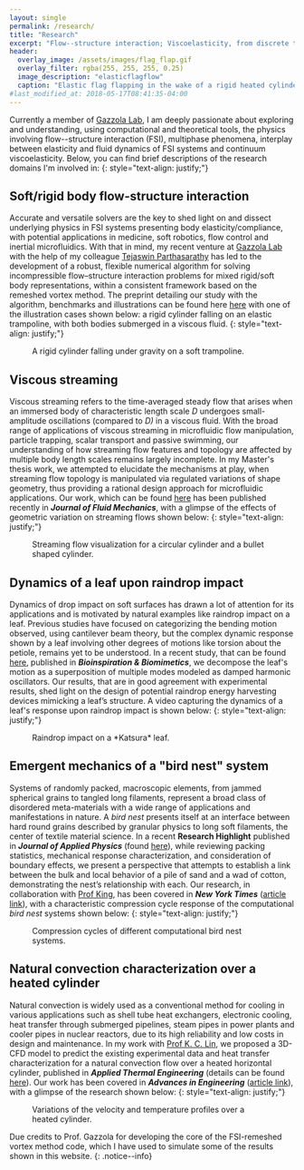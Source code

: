 ```yaml
---
layout: single
permalink: /research/
title: "Research"
excerpt: "Flow--structure interaction; Viscoelasticity, from discrete to the continuum"
header:
  overlay_image: /assets/images/flag_flap.gif
  overlay_filter: rgba(255, 255, 255, 0.25)
  image_description: "elasticflagflow"
  caption: "Elastic flag flapping in the wake of a rigid heated cylinder at Re=200"
#last_modified_at: 2018-05-17T08:41:35-04:00
---
```


Currently a member of <a href="https://mattia-lab.com/">Gazzola Lab</a>, I am deeply
passionate about exploring and understanding, using computational and theoretical tools,
the physics involving flow--structure interaction (FSI), multiphase phenomena,
interplay between elasticity and fluid dynamics of FSI systems and continuum viscoelasticity.
Below, you can find brief descriptions of the research domains I'm involved in:
{: style="text-align: justify;"}

## Soft/rigid body flow-structure interaction

Accurate and versatile solvers are the key to shed light on and dissect underlying physics in
FSI systems presenting body elasticity/compliance, with potential applications in medicine, soft
robotics, flow control and inertial microfluidics. With that in mind, my recent venture at
[Gazzola Lab](https://mattia-lab.com/) with the help of my colleague
[Tejaswin Parthasarathy](https://parthas1.github.io/) has led to the development of a robust, 
flexible numerical algorithm for solving incompressible flow–structure interaction problems
for mixed rigid/soft body representations, within a consistent framework based on the
remeshed vortex method. The preprint detailing our study with the algorithm, benchmarks and
illustrations can be found here [here](https://arxiv.org/pdf/2011.09669.pdf) with one of the
illustration cases shown below: a rigid cylinder falling on an elastic trampoline, with both
bodies submerged in a viscous fluid.
{: style="text-align: justify;"}

<figure class="align-center">
  <img src="{{site.url}}{{site.baseurl}}/assets/images/tramp.gif" alt="">
  <figcaption>A rigid cylinder falling under gravity on a soft trampoline.</figcaption>
</figure>

## Viscous streaming

Viscous streaming refers to the time-averaged steady flow that arises when an immersed body
of characteristic length scale *D* undergoes small-amplitude oscillations (compared to *D)*
in a viscous fluid. With the broad range of applications of viscous streaming in microfluidic
flow manipulation, particle trapping, scalar transport and passive swimming, our understanding
of how streaming flow features and topology are affected by multiple body length scales remains
largely incomplete. In my Master's thesis work, we attempted to elucidate the mechanisms
at play, when streaming flow topology is manipulated via regulated variations of shape geometry,
thus providing a rational design approach for microfluidic applications. Our work, which can be
found [here](/assets/paps/curv.pdf) has been published recently in ***Journal of Fluid Mechanics***,
with a glimpse of the effects of geometric variation on streaming flows shown below:
{: style="text-align: justify;"}

<figure class="align-center">
  <img src="{{site.url}}{{site.baseurl}}/assets/images/stream.gif" alt="">
  <figcaption>Streaming flow visualization for a circular cylinder and a bullet
  shaped cylinder.</figcaption>
</figure>

## Dynamics of a leaf upon raindrop impact

Dynamics of drop impact on soft surfaces has drawn a lot of attention for its applications and
is motivated by natural examples like raindrop impact on a leaf. Previous studies have focused
on categorizing the bending motion observed, using cantilever beam theory, but the complex dynamic
response shown by a leaf involving other degrees of motions like torsion about the petiole,
remains yet to be understood. In a recent study, that can be found [here](/assets/paps/leaf.pdf),
published in ***Bioinspiration & Biomimetics***, we decompose the leaf's motion as a superposition
of multiple modes modeled as damped harmonic oscillators. Our results, that are in good agreement with
experimental results, shed light on the design of potential raindrop energy harvesting devices
mimicking a leaf’s structure. A video capturing the dynamics of a leaf's response upon raindrop
impact is shown below:
{: style="text-align: justify;"}

<figure class="align-center">
  <img src="{{site.url}}{{site.baseurl}}/assets/images/leaf.gif" alt="">
  <figcaption>Raindrop impact on a *Katsura* leaf.</figcaption>
</figure>

## Emergent mechanics of a "bird nest" system

Systems of randomly packed, macroscopic elements, from jammed spherical grains to tangled
long filaments, represent a broad class of disordered meta-materials with a wide range
of applications and manifestations in nature. A *bird nest* presents itself at an interface
between hard round grains described by granular physics to long soft filaments, the center
of textile material science. In a recent **Research Highlight** published in
***Journal of Applied Physics*** (found [here](/assets/paps/nest.pdf)), while reviewing packing
statistics, mechanical response characterization, and consideration of boundary effects,
we present a perspective that attempts to establish a link between the bulk and local behavior
of a pile of sand and a wad of cotton, demonstrating the nest’s relationship with each.
Our research, in collaboration with [Prof King](http://www.mbod-lab.com/), has been covered in
***New York Times*** ([article link](https://www.nytimes.com/2020/03/17/science/why-birds-are-the-worlds-best-engineers.html)),
with a characteristic compression cycle response of the computational *bird nest* systems shown below:
{: style="text-align: justify;"}

<figure class="align-center">
  <img src="{{site.url}}{{site.baseurl}}/assets/images/nest.gif" alt="">
  <figcaption>Compression cycles of different computational bird nest systems.</figcaption>
</figure>

## Natural convection characterization over a heated cylinder

Natural convection is widely used as a conventional method for cooling in various applications
such as shell tube heat exchangers, electronic cooling, heat transfer through submerged pipelines,
steam pipes in power plants and cooler pipes in nuclear reactors, due to its high reliability and
low costs in design and maintenance. In my work with
[Prof K. C. Lin](https://sites.google.com/site/kuangclin/home), we proposed a 3D-CFD model to predict
the existing experimental data and heat transfer characterization for a natural convection flow
over a heated horizontal cylinder, published in ***Applied Thermal Engineering*** (details can be
found [here](/assets/paps/plume.pdf)). Our work has been covered in ***Advances in Engineering***
([article link](https://advanceseng.com/3d-cfd-investigation-free-convection-flow-above-heated-horizontal-cylinder-comparisons-experimental-data/)),
with a glimpse of the research shown below:
{: style="text-align: justify;"}

<figure class="align-center">
  <img src="{{site.url}}{{site.baseurl}}/assets/images/plume.png" alt="">
  <figcaption>Variations of the velocity and temperature profiles over a heated cylinder.</figcaption>
</figure>

Due credits to Prof. Gazzola for developing the core of the FSI-remeshed vortex method code,
which I have used to simulate some of the results shown in this website.
{: .notice--info}
